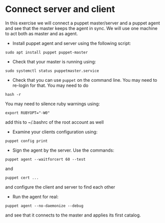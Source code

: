 Connect server and client
=========================

In this exercise we will connect a puppet master/server and a puppet agent
and see that the master keeps the agent in sync.
We will use one machine to act both as master and as agent.

* Install puppet agent and server using the following script: 

```shell
sudo apt install puppet puppet-master
```

* Check that your master is running using:

```shell
sudo systemctl status puppetmaster.service
```

* Check that you can use `puppet` on the command line.
You may need to re-login for that.
You may need to do

```shell
hash -r
```

You may need to silence ruby warnings using:

```shell
export RUBYOPT="-W0"
```

add this to ~/.bashrc of the root account as well

* Examine your clients configuration using:

```shell
puppet config print
```

* Sign the agent by the server. Use the commands:

```shell
puppet agent --waitforcert 60 --test
```

and

```shell
puppet cert ...
```

and configure the client and server to find each other

* Run the agent for real:
```shell
puppet agent --no-daemonize --debug
```

and see that it connects to the master and applies its first catalog.
